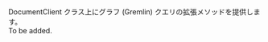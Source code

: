 <Namespace Name="Microsoft.Azure.Graphs">
  <Docs>
    <summary>DocumentClient クラス上にグラフ (Gremlin) クエリの拡張メソッドを提供します。</summary>
    <remarks>To be added.</remarks>
  </Docs>
</Namespace>
